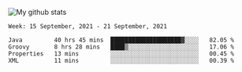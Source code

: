 ![My github stats](https://github-readme-stats.vercel.app/api?username=romvoid95&theme=gruvbox&include_all_commits=true&show_icons=true")

<!--START_SECTION:waka-->
```text
Week: 15 September, 2021 - 21 September, 2021

Java         40 hrs 45 mins  ████████████████████▓░░░░   82.05 % 
Groovy       8 hrs 28 mins   ████▒░░░░░░░░░░░░░░░░░░░░   17.06 % 
Properties   13 mins         ░░░░░░░░░░░░░░░░░░░░░░░░░   00.45 % 
XML          11 mins         ░░░░░░░░░░░░░░░░░░░░░░░░░   00.39 % 
```
<!--END_SECTION:waka-->
